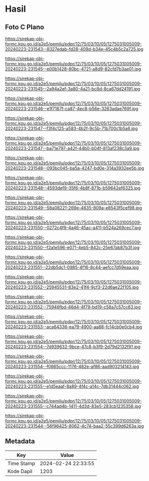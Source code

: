 # Hasil

## Foto C Plano

https://sirekap-obj-formc.kpu.go.id/a2e5/pemilu/pdpr/12/75/03/10/05/1275031005009-20240223-231543--8327edab-fd28-409d-b34e-45c4b5c2a725.jpg

https://sirekap-obj-formc.kpu.go.id/a2e5/pemilu/pdpr/12/75/03/10/05/1275031005009-20240223-231545--e00b1428-80bc-4721-a8d9-82cfd7b3ae01.jpg

https://sirekap-obj-formc.kpu.go.id/a2e5/pemilu/pdpr/12/75/03/10/05/1275031005009-20240223-231545--2a94a2ef-3a80-4a21-bc8d-8ca67dd24191.jpg

https://sirekap-obj-formc.kpu.go.id/a2e5/pemilu/pdpr/12/75/03/10/05/1275031005009-20240223-231546--e1f7167f-ca87-4ec8-b56e-3263adae769f.jpg

https://sirekap-obj-formc.kpu.go.id/a2e5/pemilu/pdpr/12/75/03/10/05/1275031005009-20240223-231547--f3f4c125-a583-4b2f-9c5b-71b700c1b5a6.jpg

https://sirekap-obj-formc.kpu.go.id/a2e5/pemilu/pdpr/12/75/03/10/05/1275031005009-20240223-231547--ba71e797-a42f-44b0-b04f-813af238c3a9.jpg

https://sirekap-obj-formc.kpu.go.id/a2e5/pemilu/pdpr/12/75/03/10/05/1275031005009-20240223-231548--093bc045-ba5a-4247-bd0e-314a3932ee5b.jpg

https://sirekap-obj-formc.kpu.go.id/a2e5/pemilu/pdpr/12/75/03/10/05/1275031005009-20240223-231548--4593def9-35f6-4b8f-871b-b59642ef6325.jpg

https://sirekap-obj-formc.kpu.go.id/a2e5/pemilu/pdpr/12/75/03/10/05/1275031005009-20240223-231549--58a08221-269e-4635-809a-e8543f5cef98.jpg

https://sirekap-obj-formc.kpu.go.id/a2e5/pemilu/pdpr/12/75/03/10/05/1275031005009-20240223-231550--0272c4f9-4a46-45ac-a411-b524a269cec7.jpg

https://sirekap-obj-formc.kpu.go.id/a2e5/pemilu/pdpr/12/75/03/10/05/1275031005009-20240223-231550--f2a1e596-e071-4eb5-842c-25e67ab87b3f.jpg

https://sirekap-obj-formc.kpu.go.id/a2e5/pemilu/pdpr/12/75/03/10/05/1275031005009-20240223-231551--22db5dc1-0985-4f16-8c44-aefcc7d59eaa.jpg

https://sirekap-obj-formc.kpu.go.id/a2e5/pemilu/pdpr/12/75/03/10/05/1275031005009-20240223-231552--25945531-83e2-41f4-9cf3-22d6ae22f105.jpg

https://sirekap-obj-formc.kpu.go.id/a2e5/pemilu/pdpr/12/75/03/10/05/1275031005009-20240223-231552--75946fbd-46d4-4f79-bd19-c58a7c57cc63.jpg

https://sirekap-obj-formc.kpu.go.id/a2e5/pemilu/pdpr/12/75/03/10/05/1275031005009-20240223-231553--aca64336-ea79-4900-aa88-fc14cb0e0cb4.jpg

https://sirekap-obj-formc.kpu.go.id/a2e5/pemilu/pdpr/12/75/03/10/05/1275031005009-20240223-231554--7d939632-9bce-47c8-b3f9-2d79d2132f91.jpg

https://sirekap-obj-formc.kpu.go.id/a2e5/pemilu/pdpr/12/75/03/10/05/1275031005009-20240223-231554--f0665ccc-1176-482e-af86-aad903214143.jpg

https://sirekap-obj-formc.kpu.go.id/a2e5/pemilu/pdpr/12/75/03/10/05/1275031005009-20240223-231555--e1d5eaaf-8a89-4f4c-a14c-7db31444c062.jpg

https://sirekap-obj-formc.kpu.go.id/a2e5/pemilu/pdpr/12/75/03/10/05/1275031005009-20240223-231555--c744ad4b-1411-4d3d-83e5-283cb1235358.jpg

https://sirekap-obj-formc.kpu.go.id/a2e5/pemilu/pdpr/12/75/03/10/05/1275031005009-20240223-231544--56f96425-8062-4c74-baa2-55c399d6263a.jpg


## Metadata

| Key        | Value               |
| ---------- | ------------------- |
| Time Stamp | 2024-02-24 22:33:55 |
| Kode Dapil | 1203                |



